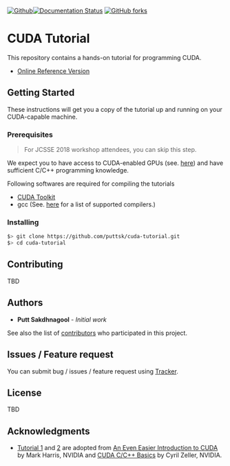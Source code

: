 [![Github](https://img.shields.io/badge/sources-github-green.svg)](https://github.com/puttsk/cuda-tutorial/)[![Documentation Status](https://readthedocs.org/projects/cuda-tutorial/badge/?version=latest)](https://cuda-tutorial.readthedocs.io/en/latest/?badge=latest)
 [![GitHub forks](https://img.shields.io/github/stars/puttsk/cuda-tutorial.svg?style=social&label=Star)](https://github.com/puttsk/cuda-tutorial)

# CUDA Tutorial

This repository contains a hands-on tutorial for programming CUDA. 

* [Online Reference Version](https://cuda-tutorial.readthedocs.io/en/latest/?badge=latest) 

## Getting Started

These instructions will get you a copy of the tutorial up and running on your CUDA-capable machine. 

### Prerequisites

> For JCSSE 2018 workshop attendees, you can skip this step. 

We expect you to have access to CUDA-enabled GPUs (see. [here](https://developer.nvidia.com/cuda-gpus)) and have sufficient C/C++ programming knowledge. 

Following softwares are required for compiling the tutorials 
  * [CUDA Toolkit](https://developer.nvidia.com/cuda-downloads) 
  * gcc (See. [here](https://docs.nvidia.com/cuda/cuda-toolkit-release-notes/index.html) for a list of supported compilers.)

### Installing

```bash
$> git clone https://github.com/puttsk/cuda-tutorial.git
$> cd cuda-tutorial
```
## Contributing

TBD

## Authors

* **Putt Sakdhnagool** - *Initial work* 

See also the list of [contributors](https://github.com/puttsk/cuda-tutorial/graphs/contributors) who participated in this project.

## Issues / Feature request

You can submit bug / issues / feature request using [Tracker](https://github.com/puttsk/cuda-tutorial/issues).

## License

TBD

## Acknowledgments
  * [Tutorial 1](./tutorial01/) and [2](./tutorial02/) are adopted from [An Even Easier Introduction to CUDA](https://devblogs.nvidia.com/even-easier-introduction-cuda/) by Mark Harris, NVIDIA and [CUDA C/C++ Basics](http://www.int.washington.edu/PROGRAMS/12-2c/week3/clark_01.pdf) by Cyril Zeller, NVIDIA.
